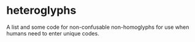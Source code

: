 # heteroglyphs
A list and some code for non-confusable non-homoglyphs for use when humans need to enter unique codes.
